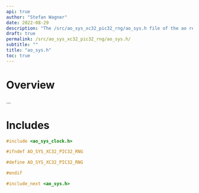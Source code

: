 ```yaml
---
api: true
author: "Stefan Wagner"
date: 2022-08-29
description: "The /src/ao_sys_xc32_pic32_rng/ao_sys.h file of the ao real-time operating system."
draft: true
permalink: /src/ao_sys_xc32_pic32_rng/ao_sys.h/ 
subtitle: ""
title: "ao_sys.h"
toc: true
---
```


# Overview

...

# Includes

```c
#include <ao_sys_clock.h>

#ifndef AO_SYS_XC32_PIC32_RNG

#define AO_SYS_XC32_PIC32_RNG

#endif

#include_next <ao_sys.h>

```
